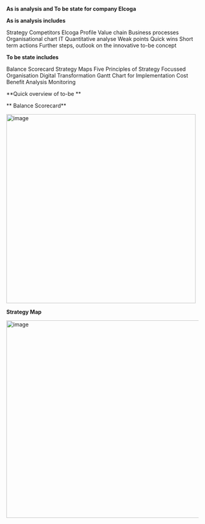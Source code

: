 **As is analysis and To be state for company Elcoga**

**As is analysis includes**

Strategy
Competitors
Elcoga Profile
Value chain
Business processes 
Organisational chart
IT
Quantitative analyse
Weak points
Quick wins
Short term actions
Further steps, outlook on the innovative to-be concept

**To be state includes**

Balance Scorecard 
Strategy Maps
Five Principles of Strategy Focussed Organisation
Digital Transformation
Gantt Chart for Implementation
Cost Benefit Analysis
Monitoring


 **Quick overview of to-be **
  
** Balance Scorecard**
 
<img width="496" alt="image" src="https://github.com/user-attachments/assets/74afe664-2e27-4be6-95c8-9a927569614e" />

**Strategy Map**

<img width="518" alt="image" src="https://github.com/user-attachments/assets/ab5abe65-5b4f-42e7-90ce-dc296ab01f89" />




